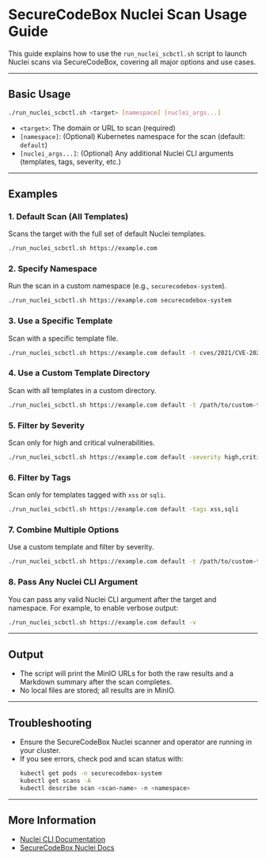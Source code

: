 # SecureCodeBox Nuclei Scan Usage Guide

This guide explains how to use the `run_nuclei_scbctl.sh` script to launch Nuclei scans via SecureCodeBox, covering all major options and use cases.

---

## Basic Usage

```bash
./run_nuclei_scbctl.sh <target> [namespace] [nuclei_args...]
```

- `<target>`: The domain or URL to scan (required)
- `[namespace]`: (Optional) Kubernetes namespace for the scan (default: `default`)
- `[nuclei_args...]`: (Optional) Any additional Nuclei CLI arguments (templates, tags, severity, etc.)

---

## Examples

### 1. **Default Scan (All Templates)**
Scans the target with the full set of default Nuclei templates.
```bash
./run_nuclei_scbctl.sh https://example.com
```

### 2. **Specify Namespace**
Run the scan in a custom namespace (e.g., `securecodebox-system`).
```bash
./run_nuclei_scbctl.sh https://example.com securecodebox-system
```

### 3. **Use a Specific Template**
Scan with a specific template file.
```bash
./run_nuclei_scbctl.sh https://example.com default -t cves/2021/CVE-2021-12345.yaml
```

### 4. **Use a Custom Template Directory**
Scan with all templates in a custom directory.
```bash
./run_nuclei_scbctl.sh https://example.com default -t /path/to/custom-templates/
```

### 5. **Filter by Severity**
Scan only for high and critical vulnerabilities.
```bash
./run_nuclei_scbctl.sh https://example.com default -severity high,critical
```

### 6. **Filter by Tags**
Scan only for templates tagged with `xss` or `sqli`.
```bash
./run_nuclei_scbctl.sh https://example.com default -tags xss,sqli
```

### 7. **Combine Multiple Options**
Use a custom template and filter by severity.
```bash
./run_nuclei_scbctl.sh https://example.com default -t /path/to/custom-templates/ -severity critical
```

### 8. **Pass Any Nuclei CLI Argument**
You can pass any valid Nuclei CLI argument after the target and namespace. For example, to enable verbose output:
```bash
./run_nuclei_scbctl.sh https://example.com default -v
```

---

## Output
- The script will print the MinIO URLs for both the raw results and a Markdown summary after the scan completes.
- No local files are stored; all results are in MinIO.

---

## Troubleshooting
- Ensure the SecureCodeBox Nuclei scanner and operator are running in your cluster.
- If you see errors, check pod and scan status with:
  ```bash
  kubectl get pods -n securecodebox-system
  kubectl get scans -A
  kubectl describe scan <scan-name> -n <namespace>
  ```

---

## More Information
- [Nuclei CLI Documentation](https://nuclei.projectdiscovery.io/cli/usage/)
- [SecureCodeBox Nuclei Docs](https://www.securecodebox.io/docs/scanners/nuclei) 